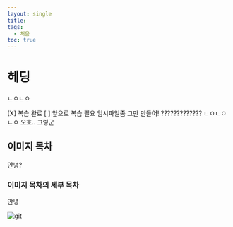 ```yaml
---
layout: single
title: 
tags:
  - 처음
toc: true
---
```

# 헤딩
ㄴㅇㄴㅇ


[X] 복습 완료
[ ] 앞으로 복습 필요
임시파일좀 그만 만들어!
?????????????
ㄴㅇㄴㅇㄴㅇ
오호..
그렇군
## 이미지 목차
안녕?
### 이미지 목차의 세부 목차

안녕


![git](../img/2022-09-19-test1/git.png)